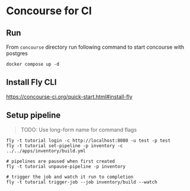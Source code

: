 # Concourse for CI

## Run
From `concourse` directory run following command to start concourse with postgres
```
docker compose up -d
```

## Install Fly CLI
https://concourse-ci.org/quick-start.html#install-fly

## Setup pipeline
> TODO: Use long-form name for command flags
```
fly -t tutorial login -c http://localhost:8080 -u test -p test
fly -t tutorial set-pipeline -p inventory -c ../../apps/inventory/build.yml

# pipelines are paused when first created
fly -t tutorial unpause-pipeline -p inventory

# trigger the job and watch it run to completion
fly -t tutorial trigger-job --job inventory/build --watch
```
